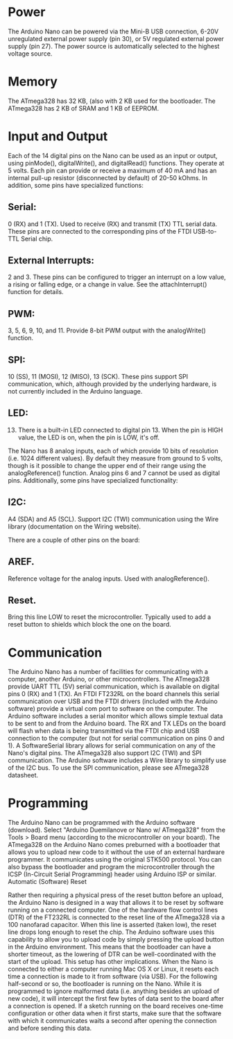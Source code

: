 # Power

The Arduino Nano can be powered via the Mini-B USB connection, 6-20V unregulated external power supply (pin 30), or 5V regulated external power supply (pin 27).
The power source is automatically selected to the highest voltage source. 

# Memory

The ATmega328 has 32 KB, (also with 2 KB used for the bootloader. The ATmega328 has 2 KB of SRAM and 1 KB of EEPROM. 

# Input and Output

Each of the 14 digital pins on the Nano can be used as an input or output, using pinMode(), digitalWrite(), and digitalRead() functions. They operate at 5 volts. 
Each pin can provide or receive a maximum of 40 mA and has an internal pull-up resistor (disconnected by default) of 20-50 kOhms. In addition, some pins have specialized functions:


   ## Serial:
   0 (RX) and 1 (TX). Used to receive (RX) and transmit (TX) TTL serial data. These pins are connected to the corresponding pins of the FTDI USB-to-TTL Serial chip.
   
   ## External Interrupts:
   2 and 3. These pins can be configured to trigger an interrupt on a low value, a rising or falling edge, or a change in value. See the attachInterrupt() function for details.
   
   ## PWM:
   3, 5, 6, 9, 10, and 11. Provide 8-bit PWM output with the analogWrite() function.
   
   ## SPI:
   10 (SS), 11 (MOSI), 12 (MISO), 13 (SCK). These pins support SPI communication, which, although provided by the underlying hardware, is not currently included in the Arduino language.
   
   ## LED:
   13. There is a built-in LED connected to digital pin 13. When the pin is HIGH value, the LED is on, when the pin is LOW, it's off.

The Nano has 8 analog inputs, each of which provide 10 bits of resolution (i.e. 1024 different values). By default they measure from ground to 5 volts,
though is it possible to change the upper end of their range using the analogReference() function. Analog pins 6 and 7 cannot be used as digital pins. 
Additionally, some pins have specialized functionality:

   ## I2C:
   A4 (SDA) and A5 (SCL). Support I2C (TWI) communication using the Wire library (documentation on the Wiring website).

There are a couple of other pins on the board:

   ## AREF.
   Reference voltage for the analog inputs. Used with analogReference().
   
   ## Reset.
   Bring this line LOW to reset the microcontroller. Typically used to add a reset button to shields which block the one on the board.

# Communication

The Arduino Nano has a number of facilities for communicating with a computer, another Arduino, or other microcontrollers. The ATmega328 provide UART TTL (5V) serial communication, 
which is available on digital pins 0 (RX) and 1 (TX). An FTDI FT232RL on the board channels this serial communication over USB and the FTDI drivers (included with the Arduino software) 
provide a virtual com port to software on the computer. The Arduino software includes a serial monitor which allows simple textual data to be sent to and from the Arduino board. 
The RX and TX LEDs on the board will flash when data is being transmitted via the FTDI chip and USB connection to the computer (but not for serial communication on pins 0 and 1). 
A SoftwareSerial library allows for serial communication on any of the Nano's digital pins. The ATmega328 also support I2C (TWI) and SPI communication.
The Arduino software includes a Wire library to simplify use of the I2C bus. To use the SPI communication, please see ATmega328 datasheet. 

# Programming

The Arduino Nano can be programmed with the Arduino software (download). Select "Arduino Duemilanove or Nano w/ ATmega328" from the Tools > Board menu (according to the microcontroller on your board).
The ATmega328 on the Arduino Nano comes preburned with a bootloader that allows you to upload new code to it without the use of an external hardware programmer. 
It communicates using the original STK500 protocol. You can also bypass the bootloader and program the microcontroller through the ICSP (In-Circuit Serial Programming) header using Arduino ISP or similar. 
Automatic (Software) Reset

Rather then requiring a physical press of the reset button before an upload, the Arduino Nano is designed in a way that allows it to be reset by software running on a connected computer.
One of the hardware flow control lines (DTR) of the FT232RL is connected to the reset line of the ATmega328 via a 100 nanofarad capacitor. 
When this line is asserted (taken low), the reset line drops long enough to reset the chip. The Arduino software uses this capability to allow you to upload code 
by simply pressing the upload button in the Arduino environment. This means that the bootloader can have a shorter timeout, as the lowering of DTR can be well-coordinated 
with the start of the upload. This setup has other implications. When the Nano is connected to either a computer running Mac OS X or Linux, it resets each time a connection is made 
to it from software (via USB). For the following half-second or so, the bootloader is running on the Nano. While it is programmed to ignore malformed data (i.e. anything besides an upload of new code),
it will intercept the first few bytes of data sent to the board after a connection is opened. If a sketch running on the board receives one-time configuration or other data when it first starts, 
make sure that the software with which it communicates waits a second after opening the connection and before sending this data.

